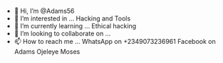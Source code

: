 - 👋 Hi, I’m @Adams56
- 👀 I’m interested in ... Hacking and Tools
- 🌱 I’m currently learning ... Ethical hacking
- 💞️ I’m looking to collaborate on ... 
- 📫 How to reach me ... WhatsApp on +2349073236961
Facebook on Adams Ojeleye Moses

<!---
Adams56/Adams56 is a ✨ special ✨ repository because its `README.md` (this file) appears on your GitHub profile.
You can click the Preview link to take a look at your changes.
--->

